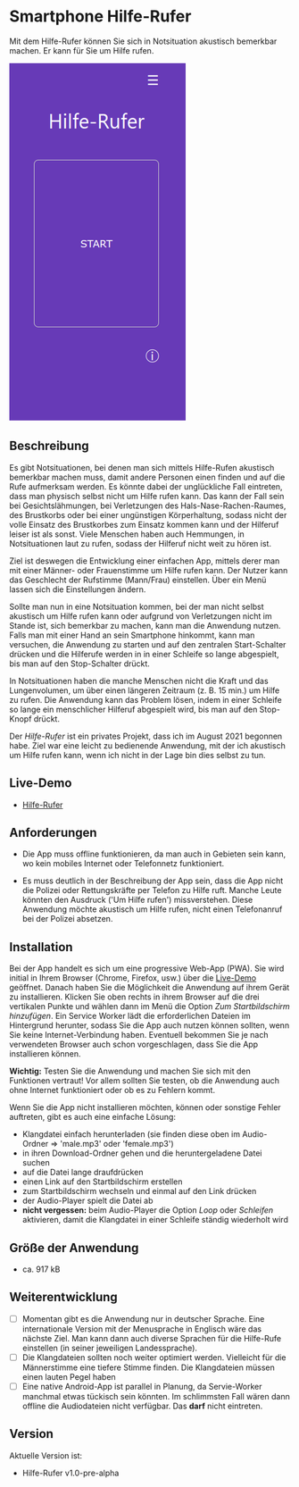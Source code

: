 # Smartphone Hilfe-Rufer
Mit dem Hilfe-Rufer können Sie sich in Notsituation akustisch bemerkbar machen. Er kann für Sie um Hilfe rufen.


![Demo-Seite](./hilfe-rufer-demo.png)

## Beschreibung

Es gibt Notsituationen, bei denen man sich
mittels Hilfe-Rufen akustisch bemerkbar machen muss, damit
andere Personen einen finden und auf die Rufe
aufmerksam werden. Es könnte dabei der unglückliche Fall eintreten,
dass man physisch selbst nicht um Hilfe rufen kann. Das
kann der Fall sein bei Gesichtslähmungen, bei Verletzungen des
Hals-Nase-Rachen-Raumes, des Brustkorbs oder bei einer ungünstigen
Körperhaltung, sodass nicht der volle Einsatz
des Brustkorbes zum Einsatz kommen kann und der Hilferuf
leiser ist als sonst. Viele Menschen haben auch
Hemmungen, in Notsituationen laut zu rufen, sodass
der Hilferuf nicht weit zu hören ist.

Ziel ist deswegen die Entwicklung einer einfachen App, mittels derer
man mit einer Männer- oder Frauenstimme um Hilfe rufen kann. Der Nutzer kann das Geschlecht der Rufstimme (Mann/Frau) einstellen. Über ein Menü lassen sich die Einstellungen ändern.

Sollte man nun in eine Notsituation kommen, bei der man nicht selbst akustisch um Hilfe rufen kann oder aufgrund von Verletzungen nicht im Stande ist, sich bemerkbar zu machen, kann man die Anwendung nutzen. Falls man mit einer Hand an sein Smartphone hinkommt, kann man versuchen, die Anwendung zu starten und auf den zentralen Start-Schalter drücken und die Hilferufe werden in
in einer Schleife so lange abgespielt, bis man auf den Stop-Schalter drückt.

In Notsituationen haben die manche Menschen nicht die Kraft und das Lungenvolumen, um über einen längeren Zeitraum (z. B. 15 min.) um Hilfe zu rufen. Die Anwendung kann das Problem lösen, indem in einer Schleife so lange ein menschlicher Hilferuf abgespielt wird, bis man auf den Stop-Knopf drückt.

Der *Hilfe-Rufer* ist ein privates Projekt, dass ich im August 2021 begonnen habe. Ziel war eine leicht zu bedienende Anwendung, mit der ich akustisch um Hilfe rufen kann, wenn ich nicht in der Lage bin dies selbst zu tun.

## Live-Demo
* [Hilfe-Rufer](https://moritzott.github.io/hilfe-rufer/)

## Anforderungen
* Die App muss offline funktionieren, da man auch in Gebieten sein kann, wo kein mobiles Internet oder Telefonnetz funktioniert.

* Es muss deutlich in der Beschreibung der App sein, dass die App nicht die Polizei oder Rettungskräfte per Telefon zu Hilfe ruft. Manche Leute könnten den Ausdruck ('Um Hilfe rufen') missverstehen. Diese Anwendung möchte akustisch um Hilfe rufen, nicht einen Telefonanruf bei der Polizei absetzen.

## Installation

Bei der App handelt es sich um eine progressive Web-App (PWA). Sie wird initial in Ihrem Browser (Chrome, Firefox, usw.) über die [Live-Demo](https://moritzott.github.io/hilfe-rufer/) geöffnet. Danach haben Sie die Möglichkeit die Anwendung auf ihrem Gerät zu installieren. Klicken Sie oben rechts in ihrem Browser auf die drei vertikalen Punkte und wählen dann im Menü die Option *Zum Startbildschirm hinzufügen*. Ein Service Worker lädt die erforderlichen Dateien im Hintergrund herunter, sodass Sie die App auch nutzen können sollten, wenn Sie keine Internet-Verbindung haben. Eventuell bekommen Sie je nach verwendeten Browser auch schon vorgeschlagen, dass Sie die App installieren können.

**Wichtig:** Testen Sie die Anwendung und machen Sie sich mit den Funktionen vertraut! Vor allem sollten Sie testen, ob die Anwendung auch ohne Internet funktioniert oder ob es zu  Fehlern kommt.

Wenn Sie die App nicht installieren möchten, können oder sonstige Fehler auftreten, gibt es auch eine einfache Lösung:

* Klangdatei einfach herunterladen (sie finden diese oben im Audio-Ordner => 'male.mp3' oder 'female.mp3')
* in ihren Download-Ordner gehen und die heruntergeladene Datei suchen
* auf die Datei lange draufdrücken
* einen Link auf den Startbildschirm erstellen
* zum Startbildschirm wechseln und einmal auf den Link drücken
* der Audio-Player spielt die Datei ab
* **nicht vergessen:** beim Audio-Player die Option *Loop* oder *Schleifen* aktivieren, damit die Klangdatei in einer Schleife ständig wiederholt wird

## Größe der Anwendung
- ca. 917 kB

## Weiterentwicklung
* [ ] Momentan gibt es die Anwendung nur in deutscher Sprache. Eine internationale Version mit der Menusprache in Englisch wäre das nächste Ziel. Man kann dann auch diverse Sprachen für die Hilfe-Rufe einstellen (in seiner jeweiligen Landessprache).
* [ ] Die Klangdateien sollten noch weiter optimiert werden. Vielleicht für die Männerstimme eine tiefere Stimme finden. Die Klangdateien müssen einen lauten Pegel haben 
* [ ] Eine native Android-App ist parallel in Planung, da Servie-Worker manchmal etwas tückisch sein könnten. Im schlimmsten Fall wären dann offline die Audiodateien nicht verfügbar. Das **darf** nicht eintreten.

## Version
Aktuelle Version ist:
* Hilfe-Rufer v1.0-pre-alpha
